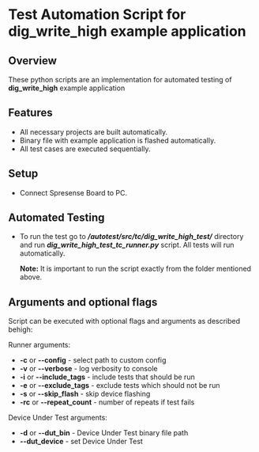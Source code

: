 # Test Automation Script for dig_write_high example application

## Overview

These python scripts are an implementation for automated testing of __dig_write_high__ example application

## Features

- All necessary projects are built automatically.
- Binary file with example application is flashed automatically.
- All test cases are executed sequentially.

## Setup

- Connect Spresense Board to PC.

## Automated Testing

- To run the test go to __*/autotest/src/tc/dig_write_high_test/*__ directory and run
  __*dig_write_high_test_tc_runner.py*__ script. All tests will run automatically.

    __Note:__ It is important to run the script exactly from the folder mentioned above.

## Arguments and optional flags

Script can be executed with optional flags and arguments as described behigh:

Runner arguments:

- __-c__ or __--config__ - select path to custom config
- __-v__ or __--verbose__ - log verbosity to console
- __-i__ or __--include_tags__ - include tests that should be run
- __-e__ or __--exclude_tags__ - exclude tests which should not be run
- __-s__ or __--skip_flash__ - skip device flashing
- __-rc__ or __--repeat_count__ - number of repeats if test fails

Device Under Test arguments:

- __-d__ or __--dut_bin__ - Device Under Test binary file path
- __--dut_device__ - set Device Under Test

